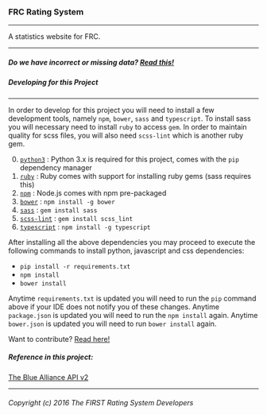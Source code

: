 ### FRC Rating System

---

A statistics website for FRC.

---
##### Do we have incorrect or missing data? [Read this!](https://github.com/FRC-RS/FRS/blob/master/bad-data.md)

##### Developing for this Project
---

In order to develop for this project you will need to install a few development tools, namely `npm`, `bower`, `sass` and `typescript`. To install sass you will necessary need to install `ruby` to access `gem`. In order to maintain quality for scss files, you will also need `scss-lint` which is another ruby gem.

0. [`python3`](https://www.python.org/) : Python 3.x is required for this project, comes with the `pip` dependency manager
0. [`ruby`](https://www.ruby-lang.org/en/) : Ruby comes with support for installing ruby gems (sass requires this)
1. [`npm`](https://nodejs.org/en/) : Node.js comes with npm pre-packaged
2. [`bower`](http://bower.io/) : `npm install -g bower`
3. [`sass`](http://sass-lang.com/) : `gem install sass`
4. [`scss-lint`](https://github.com/brigade/scss-lint) : `gem install scss_lint`
5. [`typescript`](https://www.typescriptlang.org/) : `npm install -g typescript`

After installing all the above dependencies you may proceed to execute the following commands to install python, javascript and css dependencies:

- `pip install -r requirements.txt`
- `npm install`
- `bower install`

Anytime `requirements.txt` is updated you will need to run the `pip` command above if your IDE does not notify you of these changes. Anytime `package.json` is updated you will need to run the `npm install` again. Anytime `bower.json` is updated you will need to run `bower install` again.

Want to contribute? [Read here!](https://github.com/FRC-RS/FRS/blob/master/CONTRIBUTING.md)

##### Reference in this project:

[The Blue Alliance API v2](http://www.thebluealliance.com/apidocs)

---
###### Copyright (c) 2016 The FIRST Rating System Developers
